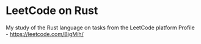 # LeetCode on Rust
My study of the Rust language on tasks from the LeetCode platform
Profile - https://leetcode.com/BigMih/

